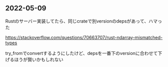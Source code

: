 ## 2022-05-09

Rustのサーバー実装してたら、同じcrateで別versionのdepsがあって、ハマった

https://stackoverflow.com/questions/70663707/rust-ndarray-mismatched-types

try_fromでconvertするようにしたけど、depsを一番下のversionに合わせて下げるほうが賢いかもしれない